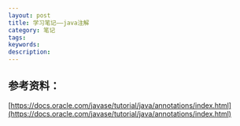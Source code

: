 ```yaml
---
layout: post
title: 学习笔记——java注解
category: 笔记
tags:
keywords:
description:
---
```




参考资料：
---
[https://docs.oracle.com/javase/tutorial/java/annotations/index.html](https://docs.oracle.com/javase/tutorial/java/annotations/index.html)
